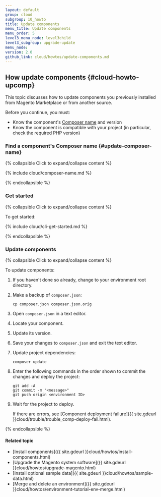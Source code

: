 ```yaml
---
layout: default
group: cloud
subgroup: 10_howto
title: Update components
menu_title: Update components
menu_order: 5
level3_menu_node: level3child
level3_subgroup: upgrade-update
menu_node: 
version: 2.0
github_link: cloud/howtos/update-components.md
---
```


## How update components {#cloud-howto-upcomp}
This topic discusses how to update components you previously installed from Magento Marketplace or from another source.

Before you continue, you must:

*	Know the component's [Composer name](#update-composer-name) and version
*	Know the component is compatible with your project (in particular, check the required PHP version)

### Find a component's Composer name {#update-composer-name}

{% collapsible Click to expand/collapse content %}

{% include cloud/composer-name.md %}

{% endcollapsible %}

### Get started

{% collapsible Click to expand/collapse content %}

To get started:

{% include cloud/cli-get-started.md %}

{% endcollapsible %}

### Update components

{% collapsible Click to expand/collapse content %}

To update components:

1.	If you haven't done so already, change to your environment root directory.
2.	Make a backup of `composer.json`:

		cp composer.json composer.json.orig
3.	Open `composer.json` in a text editor.
4.	Locate your component.
5.	Update its version.
6.	Save your changes to `composer.json` and exit the text editor.
7.	Update project dependencies:

		composer update
8.	Enter the following commands in the order shown to commit the changes and deploy the project:

		git add -A
		git commit -m "<message>"
		git push origin <environment ID>
9.	Wait for the project to deploy.

	If there are errors, see [Component deployment failure]({{ site.gdeurl }}cloud/trouble/trouble_comp-deploy-fail.html).

{% endcollapsible %}

#### Related topic
*	[Install components]({{ site.gdeurl }}cloud/howtos/install-components.html)
*	[Upgrade the Magento system software]({{ site.gdeurl }}cloud/howtos/upgrade-magento.html)
*	[Install optional sample data]({{ site.gdeurl }}cloud/howtos/sample-data.html)
*	[Merge and delete an environment]({{ site.gdeurl }}cloud/howtos/environment-tutorial-env-merge.html)
